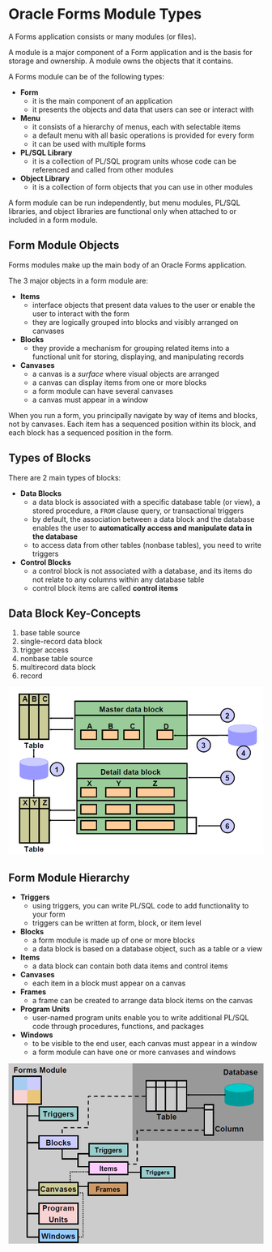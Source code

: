 # Oracle Forms Module Types

A Forms application consists or many modules (or files).

A module is a major component of a Form application and is the basis for storage and ownership. A module owns the objects that it contains.

A Forms module can be of the following types:
- **Form**
    - it is the main component of an application
    - it presents the objects and data that users can see or interact with
- **Menu**
    - it consists of a hierarchy of menus, each with selectable items
    - a default menu with all basic operations is provided for every form 
    - it can be used with multiple forms
- **PL/SQL Library**
    - it is a collection of PL/SQL program units whose code can be referenced and called from other modules
- **Object Library**
    - it is a collection of form objects that you can use in other
modules

A form module can be run independently, but menu modules, PL/SQL libraries, and object libraries are functional only when attached to or included in a form module.

## Form Module Objects

Forms modules make up the main body of an Oracle Forms application. 

The 3 major objects in a form module are:
- **Items**
    - interface objects that present data values to the user or enable the user to interact with the form
    - they are logically grouped into blocks and visibly arranged on canvases
- **Blocks**
    - they provide a mechanism for grouping related items into a functional unit for storing, displaying, and manipulating records
- **Canvases**
    - a canvas is a *surface* where visual objects are arranged
    - a canvas can display items from one or more blocks
    - a form module can have several canvases
    - a canvas must appear in a window

When you run a form, you principally navigate by way of items and blocks, not by canvases. Each item has a sequenced position within its block, and each block has a sequenced position in the form.

## Types of Blocks

There are 2 main types of blocks: 
- **Data Blocks**
    - a data block is associated with a specific database table (or view), a stored procedure, a ```FROM``` clause query, or transactional triggers
    - by default, the association between a data block and the database enables the user to **automatically access and manipulate data in the database**
    - to access data from other tables (nonbase tables), you need to write triggers
- **Control Blocks**
    - a control block is not associated with a database, and its items do not relate to any columns within any database table
    - control block items are called **control items**

## Data Block Key-Concepts

1. base table source
2. single-record data block
3. trigger access
4. nonbase table source
5. multirecord data block
6. record

![Data Block](../images/data_block.png)

## Form Module Hierarchy

- **Triggers**
    - using triggers, you can write PL/SQL code to add functionality to your form
    - triggers can be written at form, block, or item level
- **Blocks**
    - a form module is made up of one or more blocks
    - a data block is based on a database object, such as a table or a view
- **Items**
    - a data block can contain both data items and control items
- **Canvases**
    - each item in a block must appear on a canvas
- **Frames**
    - a frame can be created to arrange data block items on the canvas
- **Program Units**
    - user-named program units enable you to write additional PL/SQL code through procedures, functions, and packages
- **Windows**
    - to be visible to the end user, each canvas must appear in a window 
    - a form module can have one or more canvases and windows

![Form Hierarchy](../images/form_hierarchy.png)